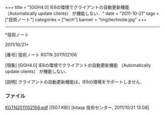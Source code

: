 ﻿+++
title = "[GGH4.0] IE6の環境でクライアントの自動更新機能 （Automatically update clients） が機能しない．"
date = "2011-10-21"
tags = ["技術ノート"]
categories = ["tech"]
banner = "img/technote.jpg"
+++

-----------------------------------------------------------------------------------------------------------------------------

*技術ノート

2011/10/21*


[番号]
技術ノート KGTN 2011102106

[現象]
[GGH4.0] IE6の環境でクライアントの自動更新機能 （Automatically update
clients） が機能しない．

[説明]
クライアントの自動更新機能は，IE6の環境をサポートしません．


### ファイル

 
 


[KGTN2011102106.pdf](http://techreport.kitasp.net/attachments/download/675/KGTN2011102106.pdf)
 [(50.1 KB)] [kitasp 技術センター, 2011/10/21
13:08]


 


 

